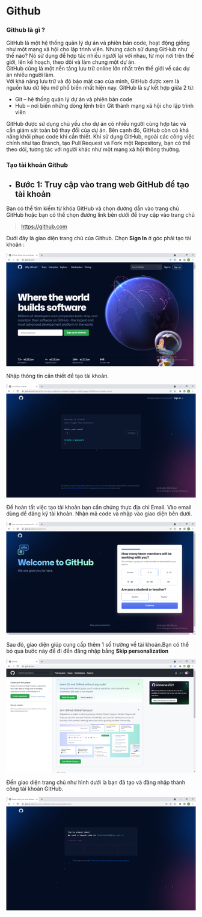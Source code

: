 # Github
### Github là gì ?
GitHub là một hệ thống quản lý dự án và phiên bản code, hoạt động giống như một mạng xã hội cho lập trình viên. Nhưng cách sử dụng GitHub như thế nào? Nó sử dụng để hợp tác nhiều người lại với nhau, từ mọi nơi trên thế giới, lên kế hoạch, theo dõi và làm chung một dự án.
<br>
GitHub cũng là một nền tảng lưu trữ online lớn nhất trên thế giới về các dự án nhiều người làm. 
<br>
Với khả năng lưu trữ và độ bảo mật cao của mình, GitHub được xem là nguồn lưu dữ liệu mở phổ biến nhất hiện nay. GitHub là sự kết hợp giữa 2 từ:

- Git – hệ thống quản lý dự án và phiên bản code
- Hub – nơi biến những dòng lệnh trên Git thành mạng xã hội cho lập trình viên

GitHub được sử dụng chủ yếu cho dự án có nhiều người cùng hợp tác và cần giám sát toàn bộ thay đổi của dự án. Bên cạnh đó, GitHub còn có khả năng khôi phục code khi cần thiết. Khi sử dụng GitHub, ngoài các công việc chính như tạo Branch, tạo Pull Request và Fork một Repository, bạn có thể theo dõi, tương tác với người khác như một mạng xã hội thông thường.

### Tạo tài khoản Github

- ## Bước 1: Truy cập vào trang web GitHub để tạo tài khoản
Bạn có thể tìm kiếm từ khóa GitHub và chọn đường dẫn vào trang chủ GitHub hoặc bạn có thể chọn đường link bên dưới để truy cập vào trang chủ

> https://github.com

Dưới đây là giao diện trang chủ của Github. Chọn **Sign In** ở góc phải tạo tài khoản :

![HomePage](git/image/homepage.PNG)

Nhập thông tin cần thiết để tạo tài khoản.

![CreateAccount](git/image/createaccount.PNG)

Để hoàn tất việc tạo tài khoản bạn cần chứng thực địa chỉ Email. Vào email dùng để đăng ký tài khoản. Nhận mã code và nhập vào giao diện bên dưới. 

![ConfigEmail](git/image/configemail.PNG)

Sau đó, giao diện giúp cung cấp thêm 1 số trường về tài khoản.Bạn có thể bỏ qua bước này để đi đến đăng nhập bằng **Skip personalization** 

![Config](git/image/config.PNG)

Đến giao diện trang chủ như hình dưới là bạn đã tạo và đăng nhập thành công tài khoản GitHub.

![Launch](git/image/launch.PNG)
